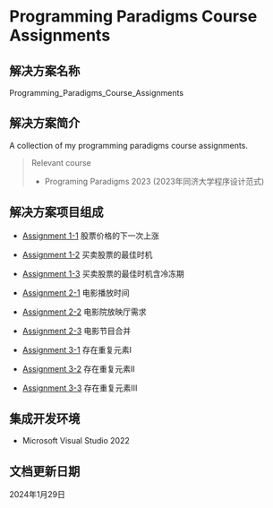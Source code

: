 # Programming Paradigms Course Assignments

## 解决方案名称

Programming_Paradigms_Course_Assignments

## 解决方案简介

A collection of my programming paradigms course assignments.

> Relevant course
> * Programing Paradigms 2023 (2023年同济大学程序设计范式)

## 解决方案项目组成

* [Assignment 1-1](Assignment_1_1)
股票价格的下一次上涨

* [Assignment 1-2](Assignment_1_2)
买卖股票的最佳时机

* [Assignment 1-3](Assignment_1_3)
买卖股票的最佳时机含冷冻期

* [Assignment 2-1](Assignment_2_1)
电影播放时间

* [Assignment 2-2](Assignment_2_2)
电影院放映厅需求

* [Assignment 2-3](Assignment_2_3)
电影节目合并

* [Assignment 3-1](Assignment_3_1)
存在重复元素Ⅰ

* [Assignment 3-2](Assignment_3_2)
存在重复元素Ⅱ

* [Assignment 3-3](Assignment_3_3)
存在重复元素Ⅲ

## 集成开发环境

* Microsoft Visual Studio 2022

## 文档更新日期

2024年1月29日
